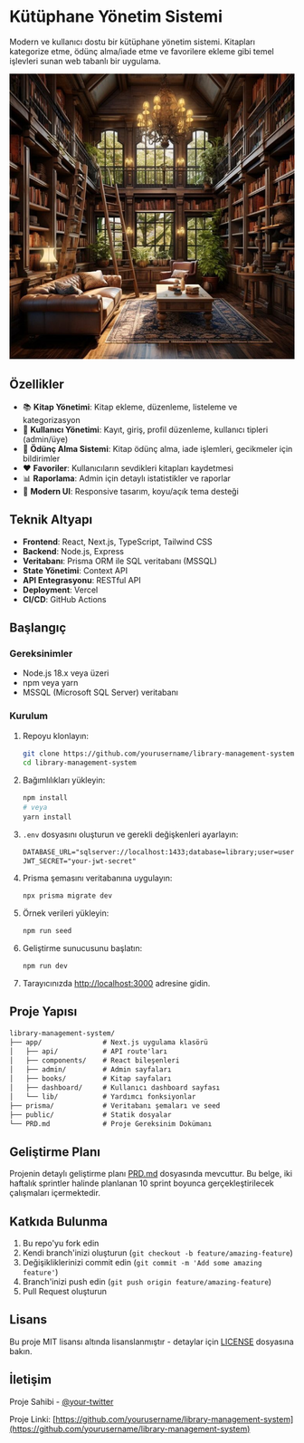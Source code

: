 # Kütüphane Yönetim Sistemi

Modern ve kullanıcı dostu bir kütüphane yönetim sistemi. Kitapları kategorize etme, ödünç alma/iade etme ve favorilere ekleme gibi temel işlevleri sunan web tabanlı bir uygulama.

![Kütüphane Yönetim Sistemi](public/library1.jpg)

## Özellikler

- 📚 **Kitap Yönetimi**: Kitap ekleme, düzenleme, listeleme ve kategorizasyon
- 👥 **Kullanıcı Yönetimi**: Kayıt, giriş, profil düzenleme, kullanıcı tipleri (admin/üye)
- 📖 **Ödünç Alma Sistemi**: Kitap ödünç alma, iade işlemleri, gecikmeler için bildirimler
- ❤️ **Favoriler**: Kullanıcıların sevdikleri kitapları kaydetmesi
- 📊 **Raporlama**: Admin için detaylı istatistikler ve raporlar
- 🎨 **Modern UI**: Responsive tasarım, koyu/açık tema desteği

## Teknik Altyapı

- **Frontend**: React, Next.js, TypeScript, Tailwind CSS
- **Backend**: Node.js, Express
- **Veritabanı**: Prisma ORM ile SQL veritabanı (MSSQL)
- **State Yönetimi**: Context API
- **API Entegrasyonu**: RESTful API
- **Deployment**: Vercel
- **CI/CD**: GitHub Actions

## Başlangıç

### Gereksinimler

- Node.js 18.x veya üzeri
- npm veya yarn
- MSSQL (Microsoft SQL Server) veritabanı

### Kurulum

1. Repoyu klonlayın:
   ```bash
   git clone https://github.com/yourusername/library-management-system.git
   cd library-management-system
   ```

2. Bağımlılıkları yükleyin:
   ```bash
   npm install
   # veya
   yarn install
   ```

3. `.env` dosyasını oluşturun ve gerekli değişkenleri ayarlayın:
   ```
   DATABASE_URL="sqlserver://localhost:1433;database=library;user=username;password=password;trustServerCertificate=true"
   JWT_SECRET="your-jwt-secret"
   ```

4. Prisma şemasını veritabanına uygulayın:
   ```bash
   npx prisma migrate dev
   ```

5. Örnek verileri yükleyin:
   ```bash
   npm run seed
   ```

6. Geliştirme sunucusunu başlatın:
   ```bash
   npm run dev
   ```

7. Tarayıcınızda [http://localhost:3000](http://localhost:3000) adresine gidin.

## Proje Yapısı

```
library-management-system/
├── app/               # Next.js uygulama klasörü
│   ├── api/           # API route'ları
│   ├── components/    # React bileşenleri
│   ├── admin/         # Admin sayfaları
│   ├── books/         # Kitap sayfaları
│   ├── dashboard/     # Kullanıcı dashboard sayfası
│   └── lib/           # Yardımcı fonksiyonlar
├── prisma/            # Veritabanı şemaları ve seed
├── public/            # Statik dosyalar
└── PRD.md             # Proje Gereksinim Dokümanı
```

## Geliştirme Planı

Projenin detaylı geliştirme planı [PRD.md](PRD.md) dosyasında mevcuttur. Bu belge, iki haftalık sprintler halinde planlanan 10 sprint boyunca gerçekleştirilecek çalışmaları içermektedir.

## Katkıda Bulunma

1. Bu repo'yu fork edin
2. Kendi branch'inizi oluşturun (`git checkout -b feature/amazing-feature`)
3. Değişikliklerinizi commit edin (`git commit -m 'Add some amazing feature'`)
4. Branch'inizi push edin (`git push origin feature/amazing-feature`)
5. Pull Request oluşturun

## Lisans

Bu proje MIT lisansı altında lisanslanmıştır - detaylar için [LICENSE](LICENSE) dosyasına bakın.

## İletişim

Proje Sahibi - [@your-twitter](https://twitter.com/your-twitter)

Proje Linki: [https://github.com/yourusername/library-management-system](https://github.com/yourusername/library-management-system)
